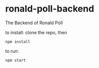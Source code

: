 # ronald-poll-backend
The Backend of Ronald Poll

to install:
clone the repo, then
```
npm install
```

to run:
```
npm start
```
